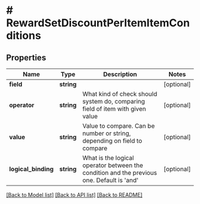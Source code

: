# # RewardSetDiscountPerItemItemConditions

## Properties

Name | Type | Description | Notes
------------ | ------------- | ------------- | -------------
**field** | **string** |  | [optional] 
**operator** | **string** | What kind of check should system do, comparing field of item with given value | [optional] 
**value** | **string** | Value to compare. Can be number or string, depending on field to compare | [optional] 
**logical_binding** | **string** | What is the logical operator between the condition and the previous one. Default is &#39;and&#39; | [optional] 

[[Back to Model list]](../../README.md#documentation-for-models) [[Back to API list]](../../README.md#documentation-for-api-endpoints) [[Back to README]](../../README.md)


